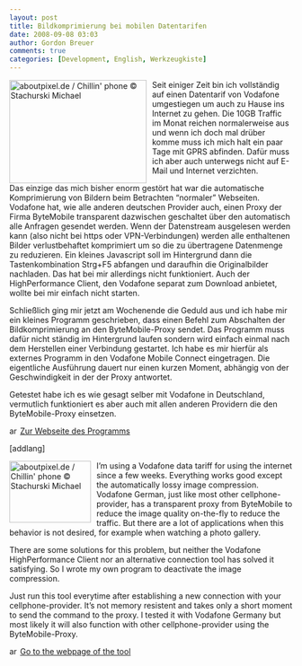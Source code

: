 ```yaml
---
layout: post
title: Bildkomprimierung bei mobilen Datentarifen
date: 2008-09-08 03:03
author: Gordon Breuer
comments: true
categories: [Development, English, Werkzeugkiste]
---
```

<p>
<img style="margin: 0px 10px 0px 0px; border: 0px" src="http://anheledirwp.blob.core.windows.net/wordpress/2008/09/ap_26914_chillhandy_2_6.jpg" border="0" alt="aboutpixel.de / Chillin' phone &copy; Stachurski Michael " title="aboutpixel.de / Chillin' phone &copy; Stachurski Michael " width="244" height="184" align="left" /> Seit einiger Zeit bin ich vollst&auml;ndig auf einen Datentarif von Vodafone umgestiegen um auch zu Hause ins Internet zu gehen. Die 10GB Traffic im Monat reichen normalerweise aus und wenn ich doch mal dr&uuml;ber komme muss ich mich halt ein paar Tage mit GPRS abfinden. Daf&uuml;r muss ich aber auch unterwegs nicht auf E-Mail und Internet verzichten. 
</p>
<p>
Das einzige das mich bisher enorm gest&ouml;rt hat war die automatische Komprimierung von Bildern beim Betrachten &ldquo;normaler&rdquo; Webseiten. Vodafone hat, wie alle anderen deutschen Provider auch, einen Proxy der Firma ByteMobile transparent dazwischen geschaltet &uuml;ber den automatisch alle Anfragen gesendet werden. Wenn der Datenstream ausgelesen werden kann (also nicht bei https oder VPN-Verbindungen) werden alle enthaltenen Bilder verlustbehaftet komprimiert um so die zu &uuml;bertragene Datenmenge zu reduzieren. Ein kleines Javascript soll im Hintergrund dann die Tastenkombination Strg+F5 abfangen und daraufhin die Originalbilder nachladen. Das hat bei mir allerdings nicht funktioniert. Auch der HighPerformance Client, den Vodafone separat zum Download anbietet, wollte bei mir einfach nicht starten. 
</p>
<p>
Schlie&szlig;lich ging mir jetzt am Wochenende die Geduld aus und ich habe mir ein kleines Programm geschrieben, dass einen Befehl zum Abschalten der Bildkomprimierung an den ByteMobile-Proxy sendet. Das Programm muss daf&uuml;r nicht st&auml;ndig im Hintergrund laufen sondern wird einfach einmal nach dem Herstellen einer Verbindung gestartet. Ich habe es mir hierf&uuml;r als externes Programm in den Vodafone Mobile Connect eingetragen. Die eigentliche Ausf&uuml;hrung dauert nur einen kurzen Moment, abh&auml;ngig von der Geschwindigkeit in der der Proxy antwortet. 
</p>
<p>
Getestet habe ich es wie gesagt selber mit Vodafone in Deutschland, vermutlich funktioniert es aber auch mit allen anderen Providern die den ByteMobile-Proxy einsetzen. 
</p>
<p>
<img src="http://old.gordon-breuer.de/pics/smileys/GoToNextHS.png" alt="arrow right" width="16" height="16" align="left" /><a href="/page/ByteMobile-Handler.aspx">Zur Webseite des Programms</a> 
</p>
[addlang] 
<p>
<img style="margin: 0px 10px 0px 0px; border: 0px" src="http://anheledirwp.blob.core.windows.net/wordpress/2008/09/ap_26914_chillhandy_2_3.jpg" border="0" alt="aboutpixel.de / Chillin' phone &copy; Stachurski Michael " title="aboutpixel.de / Chillin' phone &copy; Stachurski Michael " width="145" height="110" align="left" />I&rsquo;m using a Vodafone data tariff for using the internet since a few weeks. Everything works good except the automatically lossy image compression. Vodafone German, just like most other cellphone-provider, has a transparent proxy from ByteMobile to reduce the image quality on-the-fly to reduce the traffic. But there are a lot of applications when this behavior is not desired, for example when watching a photo gallery. 
</p>
<p>
There are some solutions for this problem, but neither the Vodafone HighPerformance Client nor an alternative connection tool has solved it satisfying. So I wrote my own program to deactivate the image compression. 
</p>
<p>
Just run this tool everytime after establishing a new connection with your cellphone-provider. It&rsquo;s not memory resistent and takes only a short moment to send the command to the proxy. I tested it with Vodafone Germany but most likely it will also function with other cellphone-provider using the ByteMobile-Proxy. 
</p>
<img src="http://old.gordon-breuer.de/pics/smileys/GoToNextHS.png" alt="arrow right" width="16" height="16" align="left" /><a href="/page/ByteMobile-Handler.aspx">Go to the webpage of the tool</a>
